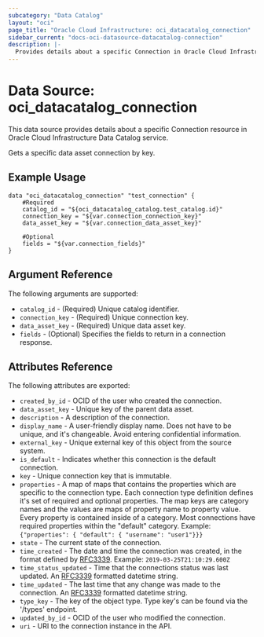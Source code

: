 ```yaml
---
subcategory: "Data Catalog"
layout: "oci"
page_title: "Oracle Cloud Infrastructure: oci_datacatalog_connection"
sidebar_current: "docs-oci-datasource-datacatalog-connection"
description: |-
  Provides details about a specific Connection in Oracle Cloud Infrastructure Data Catalog service
---
```


# Data Source: oci_datacatalog_connection
This data source provides details about a specific Connection resource in Oracle Cloud Infrastructure Data Catalog service.

Gets a specific data asset connection by key.

## Example Usage

```hcl
data "oci_datacatalog_connection" "test_connection" {
	#Required
	catalog_id = "${oci_datacatalog_catalog.test_catalog.id}"
	connection_key = "${var.connection_connection_key}"
	data_asset_key = "${var.connection_data_asset_key}"

	#Optional
	fields = "${var.connection_fields}"
}
```

## Argument Reference

The following arguments are supported:

* `catalog_id` - (Required) Unique catalog identifier.
* `connection_key` - (Required) Unique connection key.
* `data_asset_key` - (Required) Unique data asset key.
* `fields` - (Optional) Specifies the fields to return in a connection response. 


## Attributes Reference

The following attributes are exported:

* `created_by_id` - OCID of the user who created the connection.
* `data_asset_key` - Unique key of the parent data asset.
* `description` - A description of the connection.
* `display_name` - A user-friendly display name. Does not have to be unique, and it's changeable. Avoid entering confidential information. 
* `external_key` - Unique external key of this object from the source system.
* `is_default` - Indicates whether this connection is the default connection.
* `key` - Unique connection key that is immutable.
* `properties` - A map of maps that contains the properties which are specific to the connection type. Each connection type definition defines it's set of required and optional properties. The map keys are category names and the values are maps of property name to property value. Every property is contained inside of a category. Most connections have required properties within the "default" category. Example: `{"properties": { "default": { "username": "user1"}}}` 
* `state` - The current state of the connection.
* `time_created` - The date and time the connection was created, in the format defined by [RFC3339](https://tools.ietf.org/html/rfc3339). Example: `2019-03-25T21:10:29.600Z` 
* `time_status_updated` - Time that the connections status was last updated. An [RFC3339](https://tools.ietf.org/html/rfc3339) formatted datetime string.
* `time_updated` - The last time that any change was made to the connection. An [RFC3339](https://tools.ietf.org/html/rfc3339) formatted datetime string. 
* `type_key` - The key of the object type. Type key's can be found via the '/types' endpoint.
* `updated_by_id` - OCID of the user who modified the connection.
* `uri` - URI to the connection instance in the API.

